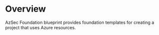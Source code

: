 # Overview
AzSec Foundation blueprint provides foundation templates for creating a project that uses Azure resources.
